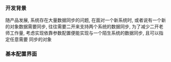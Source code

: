 ### 开发背景

随产品发展, 系统存在大量数据同步的问题, 在面对一个新系统时, 或者说有一个新的对象数据需要同步, 往往需要二开来支持两个系统的数据同步, 为了减少二开老师工作量, 考虑实现依靠参数配置便能实现与一个陌生系统的数据同步, 且可以指定任意需要 同步的对象

### 基本配置界面
